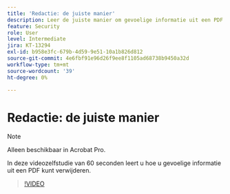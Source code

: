 ```yaml
---
title: 'Redactie: de juiste manier'
description: Leer de juiste manier om gevoelige informatie uit een PDF te verwijderen
feature: Security
role: User
level: Intermediate
jira: KT-13294
exl-id: b958e3fc-679b-4d59-9e51-10a1b826d812
source-git-commit: 4e6fbf91e96d26f9ee8f1105ad68738b9450a32d
workflow-type: tm+mt
source-wordcount: '39'
ht-degree: 0%

---
```


# Redactie: de juiste manier

>[!NOTE]
>
>Alleen beschikbaar in Acrobat Pro.

In deze videozelfstudie van 60 seconden leert u hoe u gevoelige informatie uit een PDF kunt verwijderen.

>[!VIDEO](https://video.tv.adobe.com/v/3411377?quality=12&learn=on&hidetitle=true)
